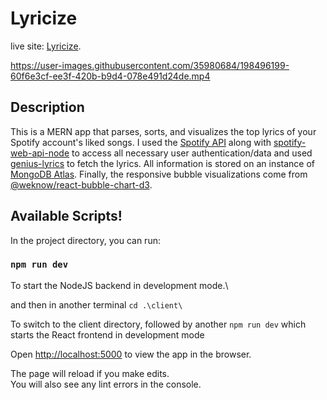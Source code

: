 # Lyricize

live site: [Lyricize](https://lyricize-app.herokuapp.com/).

https://user-images.githubusercontent.com/35980684/198496199-60f6e3cf-ee3f-420b-b9d4-078e491d24de.mp4

## Description

This is a MERN app that parses, sorts, and visualizes the top lyrics of your Spotify account's liked songs. I used the [Spotify API](https://developer.spotify.com/documentation/web-api/) along with
[spotify-web-api-node](https://github.com/thelinmichael/spotify-web-api-node) to access all necessary user authentication/data and used [genius-lyrics](https://www.npmjs.com/package/genius-lyrics) to fetch the lyrics.
All information is stored on an instance of [MongoDB Atlas](https://www.mongodb.com/atlas/database). Finally, the responsive bubble visualizations come from [@weknow/react-bubble-chart-d3](https://www.npmjs.com/package/@weknow/react-bubble-chart-d3).


## Available Scripts!

In the project directory, you can run:

### `npm run dev`

To start the NodeJS backend in development mode.\

and then in another terminal `cd .\client\`

To switch to the client directory, followed by another `npm run dev` which starts the React frontend in development mode

Open [http://localhost:5000](http://localhost:5000) to view the app in the browser.

The page will reload if you make edits.\
You will also see any lint errors in the console.
